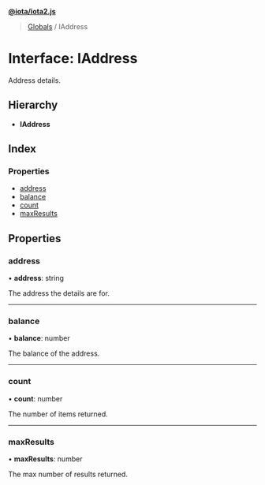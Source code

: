**[@iota/iota2.js](../README.md)**

> [Globals](../README.md) / IAddress

# Interface: IAddress

Address details.

## Hierarchy

* **IAddress**

## Index

### Properties

* [address](iaddress.md#address)
* [balance](iaddress.md#balance)
* [count](iaddress.md#count)
* [maxResults](iaddress.md#maxresults)

## Properties

### address

•  **address**: string

The address the details are for.

___

### balance

•  **balance**: number

The balance of the address.

___

### count

•  **count**: number

The number of items returned.

___

### maxResults

•  **maxResults**: number

The max number of results returned.
